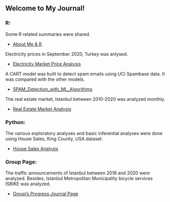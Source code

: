 ## Welcome to My Journal!

### R:

Some R related summaries were shared.
- [About Me & R](BDA-503-W1.html)

Electricity prices in September 2020, Turkey was anlysed.
- [Electricity Market Price Analysis](Assignment_Electricity_Market_Analysis.html) 

A CART model was built to detect spam emails using UCI Spambase data. It was compared with the other models. 
- [SPAM_Detection_with_ML_Algorithms](SPAM-Detection-with-ML-Algorithms.html)

The real estate market, Istanbul between 2010-2020 was analyzed monthly. 
- [Real Estate Market Analysis](Week3-In-Class-Exercise.html) 

### Python: 

The various exploratory analyses and basic inferential analyses were done using House Sales, King County, USA dataset. 
- [House Sales Analysis](House%20Sales%20%20Anaylsis%20in%20King%20County.html)

### Group Page:

The traffic announcements of İstanbul between 2018 and 2020 were analyzed. Besides, Istanbul Metropolitan Municipality bicycle services ISBIKE was analyzed.

- [Group’s Progress Journal Page](https://pjournal.github.io/mef04g-a-k-a-r/)



